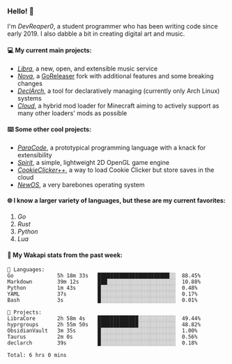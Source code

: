 ### Hello! 👋

I'm _DevReaper0_, a student programmer who has been writing code since early 2019. I also dabble a bit in creating digital art and music.

#### 💻 My current main projects:

-   _[Libra](https://github.com/LibraMusic)_, a new, open, and extensible music service
-   _[Nova](https://github.com/LibraMusic/Nova)_, a [GoReleaser](https://github.com/goreleaser/goreleaser) fork with additional features and some breaking changes
-   _[DeclArch](https://github.com/DevReaper0/declarch)_, a tool for declaratively managing (currently only Arch Linux) systems
-   _[Cloud](https://github.com/CloudLoaderMC/CloudLoader)_, a hybrid mod loader for Minecraft aiming to actively support as many other loaders' mods as possible

#### ⌨️ Some other cool projects:

-   _[ParaCode](https://github.com/ParaCodeLang/ParaCode)_, a prototypical programming language with a knack for extensibility
-   _[Spirit](https://gitlab.com/DevReaper0/SpiritEngine)_, a simple, lightweight 2D OpenGL game engine
-   _[CookieClicker++](https://github.com/DevReaper0/CookieClickerPlusPlus)_, a way to load Cookie Clicker but store saves in the cloud
-   _[NewOS](https://github.com/DevReaper0/NewOS)_, a very barebones operating system

#### 🌐 I know a larger variety of languages, but these are my current favorites:

1. _Go_
2. _Rust_
3. _Python_
4. _Lua_

#### 📡 My Wakapi stats from the past week:

```text
💾 Languages:
Go              5h 18m 33s   ███████████████████████░░  88.45%
Markdown        39m 12s      ███░░░░░░░░░░░░░░░░░░░░░░  10.88%
Python          1m 43s       █░░░░░░░░░░░░░░░░░░░░░░░░  0.48%
YAML            37s          █░░░░░░░░░░░░░░░░░░░░░░░░  0.17%
Bash            3s           █░░░░░░░░░░░░░░░░░░░░░░░░  0.01%

💼 Projects:
LibraCore       2h 58m 4s    █████████████░░░░░░░░░░░░  49.44%
hyprgroups      2h 55m 50s   █████████████░░░░░░░░░░░░  48.82%
ObsidianVault   3m 35s       █░░░░░░░░░░░░░░░░░░░░░░░░  1.00%
Taurus          2m 0s        █░░░░░░░░░░░░░░░░░░░░░░░░  0.56%
declarch        39s          █░░░░░░░░░░░░░░░░░░░░░░░░  0.18%

Total: 6 hrs 0 mins
```
